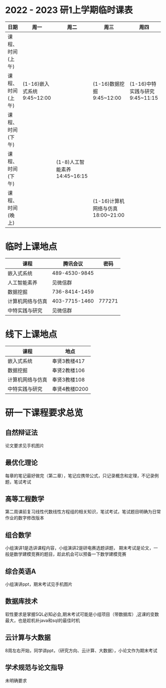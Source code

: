# 2022 - 2023 研1上学期临时课表

|日期|周一|周二|周三|周四|
|-|-|-|-|-|
|课程、时间(上午)|||||
|课程、时间(上午)|(1-16)嵌入式系统 9:45~12:00||(1-16)数据挖掘 9:45~12:00|(1-16)中特实践与研究9:45~11:15|
|课程、时间(下午)|||||
|课程、时间(下午)||(1-8)人工智能素养14:45~16:15|||
|课程、时间(晚上)|||(1-16)计算机网络与仿真18:00~21:00||

# 临时上课地点
|课程|腾讯会议|密码|
|-|-|-|
|嵌入式系统|489-4530-9845||
|人工智能素养|见微信群||
|数据挖掘|736-8414-1459||
|计算机网络与仿真|403-7715-1460|777271|
|中特实践与研究|见微信群||
# 线下上课地点
|课程|地点|
|-|-|
|嵌入式系统|奉贤3教楼417|
|数据挖掘|奉贤2教楼106|
|计算机网络与仿真|奉贤3教楼108|
|中特实践与研究|奉贤4教楼D200|


# 研一下课程要求总览

## 自然辩证法
论文要求见手机图片
## 最优化理论
每章的笔记最好做完（第二章），笔记应携带公式，只记录概念和定理，不记录例题，笔试考试
## 高等工程数学
第二周课前复习线性代数线性方程组的相关知识，笔试考试，笔试题目明确为日常作业的数字修改版本
## 组合数学
小组演讲1是选讲课程内容，小组演讲2是研电赛选题讲题， 期末考试是论文，一般是数学建模竞赛的题目，趁此机会可以预备一下数学建模竞赛
## 综合英语A
小组演讲ppt，期末考试见手机图片
## 数据库技术
软性要求是掌握SQL必知必会,期末考试可能是小组项目（带数据库）,这课的变数最大，也是趁机补java和sql的最佳时机
## 云计算与大数据
8周左右开始，同学讲ppt，（研究方向、云计算、大数据），小论文作为期末考试
## 学术规范与论文指导
未明确要求